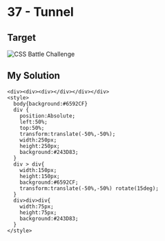 # 37 - Tunnel

## Target

![CSS Battle Challenge](https://cssbattle.dev/targets/37.png)

## My Solution

```
<div><div><div></div></div></div>
<style>
  body{background:#6592CF}
  div {
    position:Absolute;
    left:50%;
    top:50%;
    transform:translate(-50%,-50%);
    width:250px;
    height:250px;
    background:#243D83;
  }
  div > div{
    width:150px;
    height:150px;
    background:#6592CF;
	transform:translate(-50%,-50%) rotate(15deg);
  }
  div>div>div{
    width:75px;
    height:75px;
    background:#243D83;
  }
</style>
```
